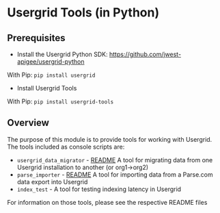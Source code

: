 # Usergrid Tools (in Python)

## Prerequisites

* Install the Usergrid Python SDK: https://github.com/jwest-apigee/usergrid-python

With Pip: `pip install usergrid`

* Install Usergrid Tools

With Pip: `pip install usergrid-tools`


## Overview
The purpose of this module is to provide tools for working with Usergrid.  The tools included as console scripts are:
* `usergrid_data_migrator` - [README](https://github.com/jwest-apigee/usergrid-util-python/blob/master/usergrid_tools/migration/README.md) A tool for migrating data from one Usergrid installation to another (or org1->org2)
* `parse_importer` - [README](https://github.com/jwest-apigee/usergrid-util-python/blob/master/usergrid_tools/parse_importer/README.md) A tool for importing data from a Parse.com data export into Usergrid
* `index_test` -  A tool for testing indexing latency in Usergrid

For information on those tools, please see the respective README files